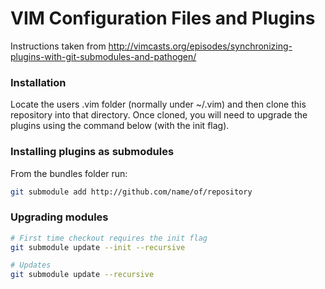 # VIM Configuration Files and Plugins

Instructions taken from http://vimcasts.org/episodes/synchronizing-plugins-with-git-submodules-and-pathogen/

### Installation

Locate the users .vim folder (normally under ~/.vim) and then clone this repository into that directory. Once cloned, you will need to upgrade the plugins using the command below (with the init flag).  

### Installing plugins as submodules

From the bundles folder run:

```bash
git submodule add http://github.com/name/of/repository
```

### Upgrading modules

```bash
# First time checkout requires the init flag
git submodule update --init --recursive

# Updates
git submodule update --recursive
```
